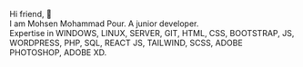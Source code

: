 Hi friend, 👋</br>
I am Mohsen Mohammad Pour. A junior developer.</br>
Expertise in WINDOWS, LINUX, SERVER, GIT, HTML, CSS, BOOTSTRAP, JS, WORDPRESS, PHP, SQL, REACT JS, TAILWIND, SCSS, ADOBE PHOTOSHOP, ADOBE XD.
